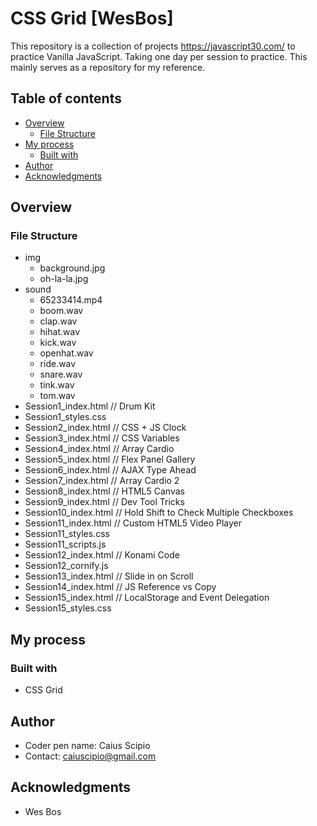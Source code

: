 # CSS Grid [WesBos]
This repository is a collection of projects https://javascript30.com/ to practice Vanilla JavaScript. Taking one day per session to practice. This mainly serves as a repository for my reference.

## Table of contents

- [Overview](#overview)
  - [File Structure](#file-structure)
- [My process](#my-process)
  - [Built with](#built-with)
- [Author](#author)
- [Acknowledgments](#acknowledgments)

## Overview

### File Structure

  - img
    - background.jpg
    - oh-la-la.jpg
  - sound
    - 65233414.mp4
    - boom.wav
    - clap.wav
    - hihat.wav
    - kick.wav
    - openhat.wav
    - ride.wav
    - snare.wav
    - tink.wav
    - tom.wav
  - Session1_index.html // Drum Kit
  - Session1_styles.css
  - Session2_index.html // CSS + JS Clock
  - Session3_index.html // CSS Variables
  - Session4_index.html // Array Cardio
  - Session5_index.html // Flex Panel Gallery
  - Session6_index.html // AJAX Type Ahead
  - Session7_index.html // Array Cardio 2
  - Session8_index.html // HTML5 Canvas
  - Session9_index.html // Dev Tool Tricks
  - Session10_index.html // Hold Shift to Check Multiple Checkboxes
  - Session11_index.html // Custom HTML5 Video Player
  - Session11_styles.css
  - Session11_scripts.js
  - Session12_index.html // Konami Code
  - Session12_cornify.js
  - Session13_index.html // Slide in on Scroll
  - Session14_index.html // JS Reference vs Copy
  - Session15_index.html // LocalStorage and Event Delegation
  - Session15_styles.css

## My process

### Built with

- CSS Grid

## Author

- Coder pen name: Caius Scipio
- Contact: caiuscipio@gmail.com

## Acknowledgments

- Wes Bos